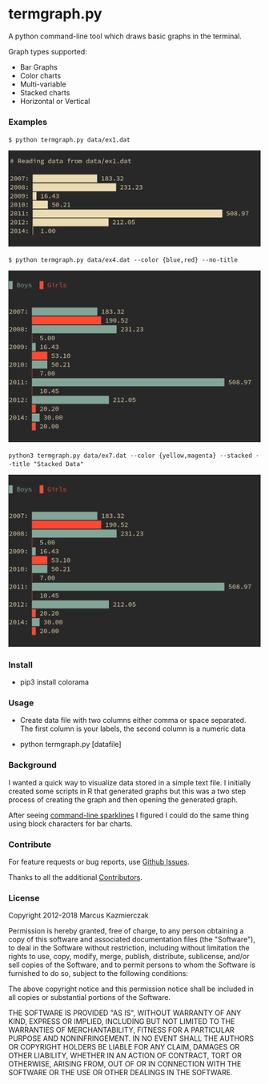 # termgraph.py

A python command-line tool which draws basic graphs in the terminal.

Graph types supported:

- Bar Graphs
- Color charts
- Multi-variable
- Stacked charts
- Horizontal or Vertical


### Examples

`$ python termgraph.py data/ex1.dat`

<img src="docs/img/example.png" width="665" alt="Single variable bar chart"/>

`$ python termgraph.py data/ex4.dat --color {blue,red} --no-title`

<img src="docs/img/example2.png" width="655" alt="Multi variable bar chart with colors" />

`python3 termgraph.py data/ex7.dat --color {yellow,magenta} --stacked --title "Stacked Data"`

<img src="docs/img/example2.png" width="686" alt="Multi variable stacked bar chart with colors" />


### Install

* pip3 install colorama

### Usage

* Create data file with two columns either comma or space separated.
  The first column is your labels, the second column is a numeric data

* python termgraph.py [datafile]


### Background

I wanted a quick way to visualize data stored in a simple text file. I initially created some scripts in R that generated graphs but this was a two step process of creating the graph and then opening the generated graph.

After seeing [command-line sparklines](https://github.com/holman/spark) I figured I could do the same thing using block characters for bar charts.

### Contribute

For feature requests or bug reports, use [Github
Issues](https://github.com/mkaz/termgraph/issues).

Thanks to all the additional
[Contributors](https://github.com/mkaz/termgraph/graphs/contributors).


### License

Copyright 2012-2018 Marcus Kazmierczak

Permission is hereby granted, free of charge, to any person obtaining a copy of this software and associated documentation files (the "Software"), to deal in the Software without restriction, including without limitation the rights to use, copy, modify, merge, publish, distribute, sublicense, and/or sell copies of the Software, and to permit persons to whom the Software is furnished to do so, subject to the following conditions:

The above copyright notice and this permission notice shall be included in all copies or substantial portions of the Software.

THE SOFTWARE IS PROVIDED "AS IS", WITHOUT WARRANTY OF ANY KIND, EXPRESS OR IMPLIED, INCLUDING BUT NOT LIMITED TO THE WARRANTIES OF MERCHANTABILITY, FITNESS FOR A PARTICULAR PURPOSE AND NONINFRINGEMENT. IN NO EVENT SHALL THE AUTHORS OR COPYRIGHT HOLDERS BE LIABLE FOR ANY CLAIM, DAMAGES OR OTHER LIABILITY, WHETHER IN AN ACTION OF CONTRACT, TORT OR OTHERWISE, ARISING FROM, OUT OF OR IN CONNECTION WITH THE SOFTWARE OR THE USE OR OTHER DEALINGS IN THE SOFTWARE.

